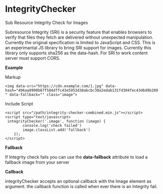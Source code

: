 # IntegrityChecker
Sub Resource Integrity Check for Images

Subresource Integrity (SRI) is a security feature that enables browsers to verify that files they fetch are delivered without unexpected manipulation. Currently the original specification is limited to JavaScript and CSS. This is an experimantal JS library to bring SRI support for images. Currently this library only supports sha256 as the data-hash. For SRI to work content server must support CORS.

**Example**

 Markup
 
` <img data-src="https://cdn.example.com/1.jpg" data-hash="496aa8990b87f584dffc43e5953d38abcbc30a2edab131fd304fec43d6d9b289" data-fallback="" class="image">
`  

Include Script

    <script src="/path/integrity-checker-combined.min.js"></script>
    <script type="text/javascript>
     integrityChecker('.image', function (image) {
            console.log('check failed')
            image.classList.add('fallback')
        });
    </script>


**Fallback**

If Integrity check fails you can use the **data-fallback** attribute to load a fallback image from your server

**Callback**

integrityChecker accepts an optional callback  with the Image element as argument. the callback function is called when ever there is an Integrity fail. 

